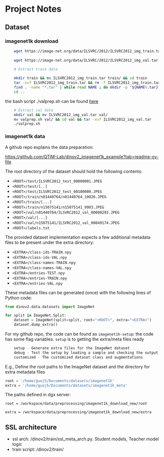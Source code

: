 # Project Notes

## Dataset
### imagenet1k download 
```bash
    wget https://image-net.org/data/ILSVRC/2012/ILSVRC2012_img_train.tar --no-check-certificate
    
    wget https://image-net.org/data/ILSVRC/2012/ILSVRC2012_img_val.tar --no-check-certificate
```
```bash
    # Extract train data 
    
    mkdir train && mv ILSVRC2012_img_train.tar train/ && cd train
    tar -xvf ILSVRC2012_img_train.tar && rm -f ILSVRC2012_img_train.tar
    find . -name "*.tar" | while read NAME ; do mkdir -p "${NAME%.tar}";     tar -xvf "${NAME}" -C "${NAME%.tar}"; rm -f "${NAME}"; done
    cd ..

```
the bash script ./valprep.sh can be found [here](https://github.com/PatrickHua/EasyImageNet/blob/main/valprep.sh)
```bash
    # Extract val data 
    mkdir val && mv ILSVRC2012_img_val.tar val/ 
    mv valprep.sh val/ && cd val && tar -xvf ILSVRC2012_img_val.tar
    ./valprep.sh

```

### imagenet1k data 
A github repo explains the data preparation: 

https://github.com/QTIM-Lab/dinov2_imagenet1k_example?tab=readme-ov-file

The root directory of the dataset should hold the following contents:

- `<ROOT>/test/ILSVRC2012_test_00000001.JPEG`
- `<ROOT>/test/[..]`
- `<ROOT>/test/ILSVRC2012_test_00100000.JPEG`
- `<ROOT>/train/n01440764/n01440764_10026.JPEG`
- `<ROOT>/train/[...]`
- `<ROOT>/train/n15075141/n15075141_9993.JPEG`
- `<ROOT>/val/n01440764/ILSVRC2012_val_00000293.JPEG`
- `<ROOT>/val/[...]`
- `<ROOT>/val/n15075141/ILSVRC2012_val_00049174.JPEG`
- `<ROOT>/labels.txt`

The provided dataset implementation expects a few additional metadata files to be present under the extra directory:
- `<EXTRA>/class-ids-TRAIN.npy`
- `<EXTRA>/class-ids-VAL.npy`
- `<EXTRA>/class-names-TRAIN.npy`
- `<EXTRA>/class-names-VAL.npy`
- `<EXTRA>/entries-TEST.npy`
- `<EXTRA>/entries-TRAIN.npy`
- `<EXTRA>/entries-VAL.npy`

These metadata files can be generated (once) with the following lines of Python code:
```python
from dinov2.data.datasets import ImageNet

for split in ImageNet.Split:
    dataset = ImageNet(split=split, root="<ROOT>", extra="<EXTRA>")
    dataset.dump_extra()
```

For my github repo, the code can be found as `imagenet1k-setup`:
the code has some flag variables. `setup` is to getting the extra/meta files ready 
```bash
    setup - Generate extra files for the ImageNet dataset
    debug - Test the setup by loading a sample and checking the output
    customized - The customized dataset class and augmentations
```
E.g., Define the root paths to the ImageNet dataset and the directory for extra metadata files
```python
root = '/home/guoj5/Documents/datasets/imagenet1k'
extra = '/home/guoj5/Documents/datasets/imagenet1k_meta'

```
The paths defined in dgx server: 
    
    root = /workspace/data/preprocessing/imagenet1k_download_new/root
    
    extra = /workspace/data/preprocessing/imagenet1k_download_new/extra
    
## SSL architecture 
- ssl arch: /dinov2/train/ssl_meta_arch.py. Student models, Teacher model  logic 
- train script: /dinov2/train/

